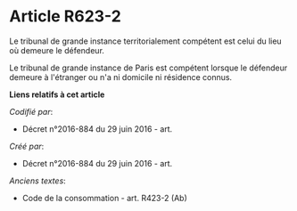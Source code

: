 # Article R623-2

Le tribunal de grande instance territorialement compétent est celui du lieu où demeure le défendeur.

Le tribunal de grande instance de Paris est compétent lorsque le défendeur demeure à l'étranger ou n'a ni domicile ni
résidence connus.

**Liens relatifs à cet article**

_Codifié par_:

  - Décret n°2016-884 du 29 juin 2016 - art.

_Créé par_:

  - Décret n°2016-884 du 29 juin 2016 - art.

_Anciens textes_:

  - Code de la consommation - art. R423-2 (Ab)
